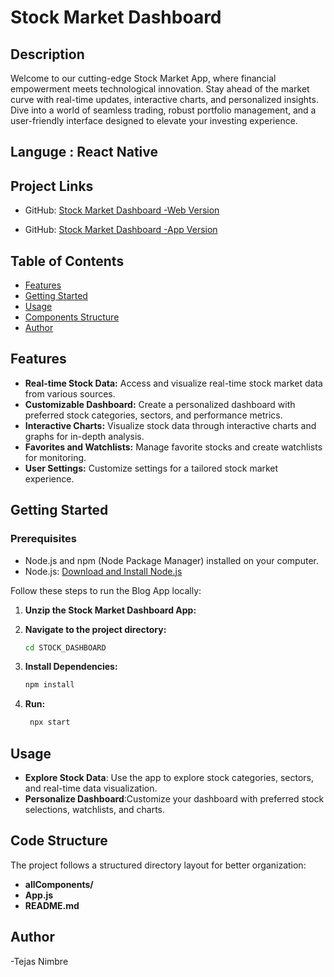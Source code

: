 # Stock Market Dashboard

## Description

Welcome to our cutting-edge Stock Market App, where financial empowerment meets technological innovation. Stay ahead of the market curve with real-time updates, interactive charts, and personalized insights. Dive into a world of seamless trading, robust portfolio management, and a user-friendly interface designed to elevate your investing experience.



## Languge : React Native

## Project Links

- GitHub: [Stock Market Dashboard -Web Version](https://github.com/tejas-17/STOCK_DASHBOARD.git)

- GitHub: [Stock Market Dashboard -App Version](https://github.com/tejas-17/STOCK_APP.git)





## Table of Contents

- [Features](#features)
- [Getting Started](#getting-started)
- [Usage](#usage)
- [Components Structure](#components-structure)
- [Author](#author)

## Features

- **Real-time Stock Data:** Access and visualize real-time stock market data from various sources.
- **Customizable Dashboard:** Create a personalized dashboard with preferred stock categories, sectors, and performance metrics.
- **Interactive Charts:** Visualize stock data through interactive charts and graphs for in-depth analysis.
- **Favorites and Watchlists:** Manage favorite stocks and create watchlists for monitoring.
- **User Settings:** Customize settings for a tailored stock market experience.

## Getting Started

### Prerequisites

- Node.js and npm (Node Package Manager) installed on your computer.
- Node.js: [Download and Install Node.js](https://nodejs.org/)

Follow these steps to run the Blog App locally:

1. **Unzip the Stock Market Dashboard App:**

2. **Navigate to the project directory:**

   ```bash
   cd STOCK_DASHBOARD
   ``` 

2. **Install Dependencies:**

   ```bash
   npm install
   ``` 

3. **Run:**

   ```bash
    npx start
   ``` 


## Usage

- **Explore Stock Data**: Use the app to explore stock categories, sectors, and real-time data visualization.
- **Personalize Dashboard**:Customize your dashboard with preferred stock selections, watchlists, and charts.

## Code Structure

The project follows a structured directory layout for better organization:

- **allComponents/**
- **App.js**
- **README.md**


## Author

-Tejas Nimbre

